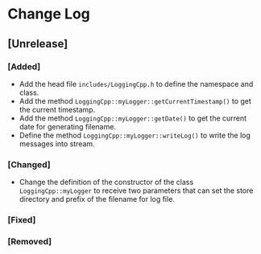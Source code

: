 # Change Log

## [Unrelease]
### [Added]
- Add the head file `includes/LoggingCpp.h` to define the namespace and class.
- Add the method `LoggingCpp::myLogger::getCurrentTimestamp()` to get the current timestamp.
- Add the method `LoggingCpp::myLogger::getDate()` to get the current date for generating filename.
- Define the method `LoggingCpp::myLogger::writeLog()` to write the log messages into stream.

### [Changed]
- Change the definition of the constructor of the class `LoggingCpp::myLogger` to receive two parameters that can set the store directory and prefix of the filename for log file.

### [Fixed]

### [Removed]

